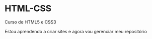 # HTML-CSS
 Curso de HTML5 e CSS3

Estou aprendendo a criar sites e agora vou gerenciar meu repositório